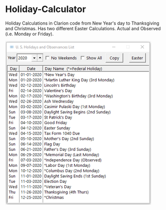 # Holiday-Calculator

 Holiday Calculations in Clarion code from New Year's day to Thanksgiving and Christmas. Has two different Easter Calculations. Actual and Observed (i.e. Monday or Friday).

 ![capture](readme.png)

